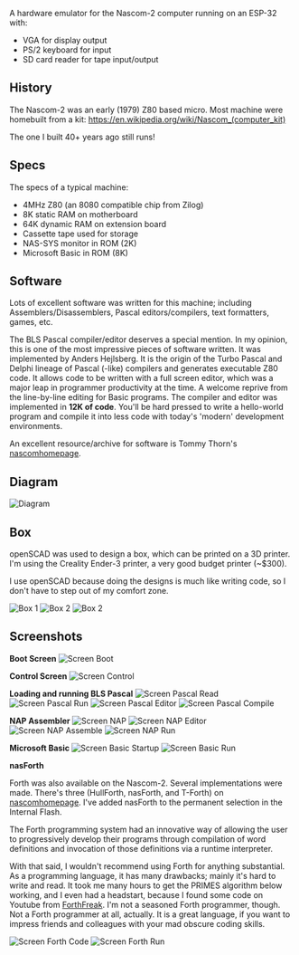 
A hardware emulator for the Nascom-2 computer running on an ESP-32 with:
* VGA for display output
* PS/2 keyboard for input
* SD card reader for tape input/output

## History
The Nascom-2 was an early (1979) Z80 based micro.  Most machine were homebuilt from a kit: https://en.wikipedia.org/wiki/Nascom_(computer_kit)

The one I built 40+ years ago still runs!

## Specs
The specs of a typical machine:
* 4MHz Z80 (an 8080 compatible chip from Zilog)
* 8K static RAM on motherboard
* 64K dynamic RAM on extension board
* Cassette tape used for storage
* NAS-SYS monitor in ROM (2K) 
* Microsoft Basic in ROM (8K)

## Software
Lots of excellent software was written for this machine; including Assemblers/Disassemblers, Pascal editors/compilers, text formatters, games, etc.

The BLS Pascal compiler/editor deserves a special mention.  In my opinion, this is one of the most impressive pieces of software written. It was implemented by Anders Hejlsberg.  It is the origin of the Turbo Pascal and Delphi lineage of Pascal (-like) compilers and generates executable Z80 code. It allows code to be written with a full screen editor, which was a major leap in programmer productivity at the time. A welcome reprive from the line-by-line editing for Basic programs. The compiler and editor was implemented in **12K of code**. You'll be hard pressed to write a hello-world program and compile it into less code with today's 'modern' development environments.

An excellent resource/archive for software is Tommy Thorn's [nascomhomepage](http://www.nascomhomepage.com).

## Diagram
![Diagram](images/diagram.jpg)

## Box
openSCAD was used to design a box, which can be printed on a 3D printer. I'm using the Creality Ender-3 printer, a very good budget printer (~$300).

I use openSCAD because doing the designs is much like writing code, so I don't have to step out of my comfort zone.

![Box 1](images/box-1.jpg)
![Box 2](images/box-2.jpg)
![Box 2](images/box-3.jpg)

## Screenshots
**Boot Screen**
![Screen Boot](images/screen-boot.jpg)

**Control Screen**
![Screen Control](images/screen-control-v1-1.jpg)

**Loading and running BLS Pascal**
![Screen Pascal Read](images/screen-pascal-read.jpg)
![Screen Pascal Run](images/screen-pascal-run.jpg)
![Screen Pascal Editor](images/screen-pascal-editor.jpg)
![Screen Pascal Compile](images/screen-pascal-compile-and-run.jpg)

**NAP Assembler**
![Screen NAP](images/screen-nap-start.jpg)
![Screen NAP Editor](images/screen-nap-editor.jpg)
![Screen NAP Assemble](images/screen-nap-assemble.jpg)
![Screen NAP Run](images/screen-nap-run.jpg)

**Microsoft Basic**
![Screen Basic Startup](images/screen-basic.jpg)
![Screen Basic Run](images/screen-basic-run.jpg)

**nasForth**

Forth was also available on the Nascom-2.  Several implementations were made.  There's three (HullForth, nasForth, and T-Forth) on [nascomhomepage](http://www.nascomhomepage.com).  I've added nasForth to the permanent selection in the Internal Flash.

The Forth programming system had an innovative way of allowing the user to progressively develop their programs through compilation of word definitions and invocation of those definitions via a runtime interpreter.

With that said, I wouldn't recommend using Forth for anything substantial.  As a programming language, it has many drawbacks; mainly it's hard to write and read.  It took me many hours to get the PRIMES algorithm below working, and I even had a headstart, because I found some code on Youtube from [ForthFreak](https://www.youtube.com/watch?v=V5VGuNTrDL8).  I'm not a seasoned Forth programmer, though.  Not a Forth programmer at all, actually.  It is a great language, if you want to impress friends and colleagues with your mad obscure coding skills.

![Screen Forth Code](images/screen-forth-code.jpg)
![Screen Forth Run](images/screen-forth-run.jpg)
